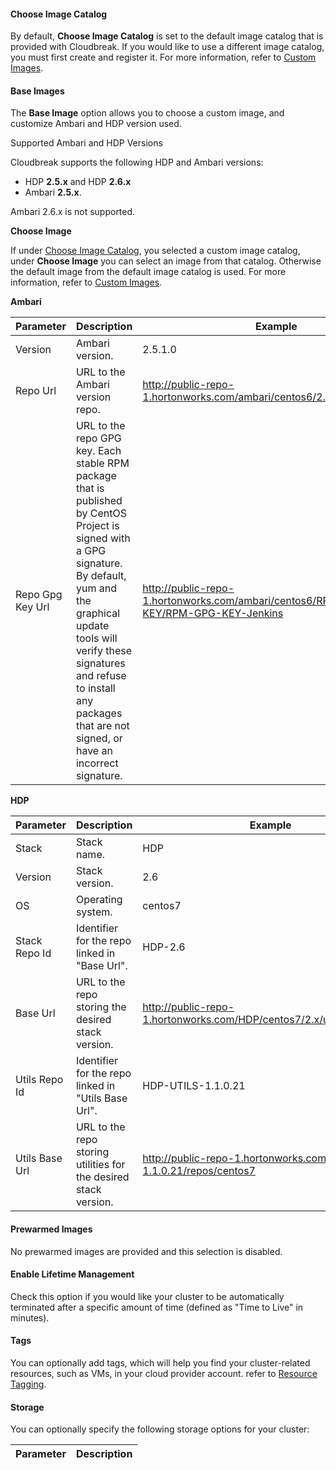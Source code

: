#### Choose Image Catalog

By default, **Choose Image Catalog** is set to the default image catalog that is provided with Cloudbreak. If you would like to use a different image catalog, you must first create and register it. For more information, refer to [Custom Images](images.md).


#### Base Images  

The **Base Image** option allows you to choose a custom image, and customize Ambari and HDP version used. 

<div class="note">
    <p class="first admonition-title">Supported Ambari and HDP Versions</p>
    <p class="last">
Cloudbreak supports the following HDP and Ambari versions:<ul><li>HDP <b>2.5.x</b> and HDP <b>2.6.x</b></li><li>Ambari <b>2.5.x</b>.</li></ul>Ambari 2.6.x is not supported.  
</p>
</div>

[Comment]: <> (Removed: If you would like to use Ambari <b>2.6.x</b>, use the version provided by default in the Cloudbreak web UI, or newer. Other versions are not supported.)

**Choose Image**

If under [Choose Image Catalog](#choose-image-catalog), you selected a custom image catalog, under **Choose Image** you can select an image from that catalog. Otherwise the default image from the default image catalog is used. For more information, refer to [Custom Images](images.md).


**Ambari**

| Parameter | Description | Example |
|---|---|---|
| Version | Ambari version. | 2.5.1.0 |
| Repo Url | URL to the Ambari version repo. | http://public-repo-1.hortonworks.com/ambari/centos6/2.x/updates/2.5.1.0 |
| Repo Gpg Key Url | URL to the repo GPG key. Each stable RPM package that is published by CentOS Project is signed with a GPG signature. By default, yum and the graphical update tools will verify these signatures and refuse to install any packages that are not signed, or have an incorrect signature. | http://public-repo-1.hortonworks.com/ambari/centos6/RPM-GPG-KEY/RPM-GPG-KEY-Jenkins | 

**HDP**

| Parameter | Description | Example | 
|---|---|--|
| Stack | Stack name. | HDP |
| Version | Stack version. | 2.6 |
| OS | Operating system. | centos7 |
| Stack Repo Id | Identifier for the repo linked in "Base Url". | HDP-2.6 |
| Base Url | URL to the repo storing the desired stack version. | http://public-repo-1.hortonworks.com/HDP/centos7/2.x/updates/2.6.1.0 |
| Utils Repo Id | Identifier for the repo linked in "Utils Base Url". | HDP-UTILS-1.1.0.21|
| Utils Base Url | URL to the repo storing utilities for the desired stack version. | http://public-repo-1.hortonworks.com/HDP-UTILS-1.1.0.21/repos/centos7 |  
 

#### Prewarmed Images 

No prewarmed images are provided and this selection is disabled. 


#### Enable Lifetime Management 

Check this option if you would like your cluster to be automatically terminated after a specific amount of time (defined as "Time to Live" in minutes). 

[Comment]: <> (Need to Update this based on pending changes and specify: When does Cloudbreak start counting the TTL, does the time when the cluster is stopped count towards this TTL.)


#### Tags

You can optionally add tags, which will help you find your cluster-related resources, such as VMs, in your cloud provider account. refer to [Resource Tagging](tags.md).
   
   

#### Storage

You can optionally specify the following storage options for your cluster:

| Parameter | Description |
|---|---|